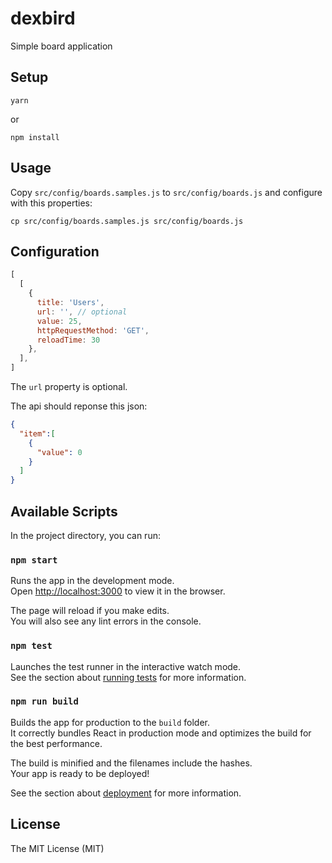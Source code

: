 # dexbird
Simple board application

## Setup

```shell
yarn
```

or 

```shell
npm install
```

## Usage

Copy `src/config/boards.samples.js` to  `src/config/boards.js` and configure with this properties:

```shell
cp src/config/boards.samples.js src/config/boards.js
```

## Configuration

```js
[
  [
    {
      title: 'Users',
      url: '', // optional
      value: 25,
      httpRequestMethod: 'GET',
      reloadTime: 30
    },
  ],
]
```

The `url` property is optional.

The api should reponse this json:


```json
{
  "item":[
    {
      "value": 0
    }
  ]
}
```

## Available Scripts

In the project directory, you can run:

### `npm start`

Runs the app in the development mode.<br>
Open [http://localhost:3000](http://localhost:3000) to view it in the browser.

The page will reload if you make edits.<br>
You will also see any lint errors in the console.

### `npm test`

Launches the test runner in the interactive watch mode.<br>
See the section about [running tests](#running-tests) for more information.

### `npm run build`

Builds the app for production to the `build` folder.<br>
It correctly bundles React in production mode and optimizes the build for the best performance.

The build is minified and the filenames include the hashes.<br>
Your app is ready to be deployed!

See the section about [deployment](#deployment) for more information.

## License
The MIT License (MIT)